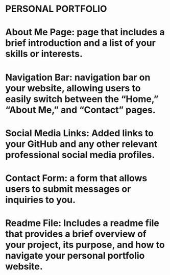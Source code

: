 # PERSONAL PORTFOLIO
# About Me Page: page that includes a brief introduction and a list of your skills or interests.

# Navigation Bar: navigation bar on your website, allowing users to easily switch between the “Home,” “About Me,” and “Contact” pages.

# Social Media Links: Added links to your GitHub and any other relevant professional social media profiles.

# Contact Form: a form that allows users to submit messages or inquiries to you.

# Readme File: Includes a readme file that provides a brief overview of your project, its purpose, and how to navigate your personal portfolio website.


 
 
